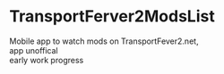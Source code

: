 # TransportFerver2ModsList
 Mobile app to watch mods on TransportFever2.net, <br /> app unoffical <br/> early work progress
